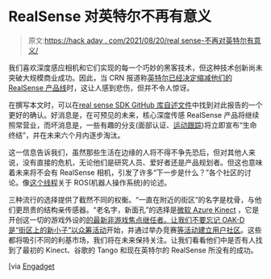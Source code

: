# RealSense 对英特尔不再有意义

> 原文:[https://hack aday . com/2021/08/20/real sense-不再对英特尔有意义/](https://hackaday.com/2021/08/20/realsense-no-longer-makes-sense-for-intel/)

我们喜欢深度感应相机和它们实现的每一个巧妙的黑客技术，但这种技术创新尚未突破大规模商业成功。因此，当 CRN 报道称[英特尔已经决定缩减他们的 RealSense 产品线](https://www.crn.com/news/components-peripherals/intel-says-it-s-winding-down-realsense-camera-business)时，这让人感到悲伤，但并不令人惊讶。

在撰写本文时，可以在[real sense SDK GitHub 库自述文件](https://github.com/IntelRealSense/librealsense#special-notice-from-intel-realsense-regarding-the-recent-press-announcement)中找到对此报告的一个更好的确认。好消息是，在可预见的未来，核心深度传感 RealSense 产品将继续照常营业，而坏消息是，一些有趣的分支(面部认证、[运动跟踪](https://hackaday.com/2019/02/10/new-part-day-mapping-with-realsense-cameras-for-200/))将立即宣布“生命终结”，并在未来六个月内逐步淘汰。

这一信息告诉我们，虽然那些生活在边缘的人将不得不争先恐后，但对其他人来说，没有直接的危机，无论他们是研究人员、爱好者还是产品规划者。但这也意味着未来将不会有 RealSense 相机，引发了许多“下一步是什么？”各个社区的讨论。像[这个线程](https://discourse.ros.org/t/intel-cancelling-its-realsense-business-alternatives/21881)关于 ROS(机器人操作系统)的论述。

三种流行的选择提供了截然不同的权衡。“一直在附近的街区”的名字是枕骨，与他们更昂贵的结构亲传感器。“老名字，新面孔”的选择是[微软 Azure Kinect](https://hackaday.com/2019/02/26/new-kinect-sensor-switch-focus-from-gamers-to-developers/) ，它是开创这一切的游戏外设的[的最新非游戏焦点继任者。让我们不要忘记 OAK-D 是“街区上的新小子”](https://hackaday.com/2020/11/09/kinect-gave-us-a-preview-of-the-future-though-not-the-one-it-intended/)[以众筹活动](https://hackaday.com/2020/08/09/oak-vision-modules-help-you-see-the-forest-and-the-trees/)开始，并通过举办竞赛[等活动建立用户社区](https://hackaday.com/2021/01/14/opencv-spreads-smart-camera-joy-to-see-ideas-come-to-life/)。这些都将吸引不同的利基市场，我们将在未来保持关注。让我们看看他们中是否有人找到了最初的 Kinect、谷歌的 Tango 和现在英特尔的 RealSense 所没有的成功。

[via [Engadget](https://www.engadget.com/intel-realsense-shutdown-211525552.html)